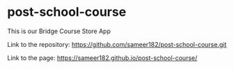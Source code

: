 # post-school-course
This is our Bridge Course Store App

Link to the repository: https://github.com/sameer182/post-school-course.git

Link to the page: https://sameer182.github.io/post-school-course/
